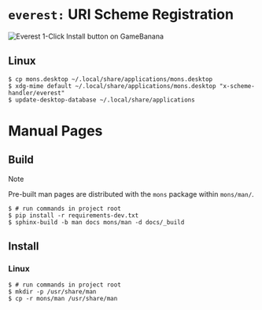 # `everest:` URI Scheme Registration
![Everest 1-Click Install button on GameBanana](https://media.discordapp.net/attachments/850184494220312646/1029860061406838834/unknown.png)
## Linux
```console
$ cp mons.desktop ~/.local/share/applications/mons.desktop
$ xdg-mime default ~/.local/share/applications/mons.desktop "x-scheme-handler/everest"
$ update-desktop-database ~/.local/share/applications
```

# Manual Pages
## Build
> [!NOTE]
> Pre-built man pages are distributed with the `mons` package within `mons/man/`.

```console
$ # run commands in project root
$ pip install -r requirements-dev.txt
$ sphinx-build -b man docs mons/man -d docs/_build
```

## Install
### Linux
```console
$ # run commands in project root
$ mkdir -p /usr/share/man
$ cp -r mons/man /usr/share/man
```
